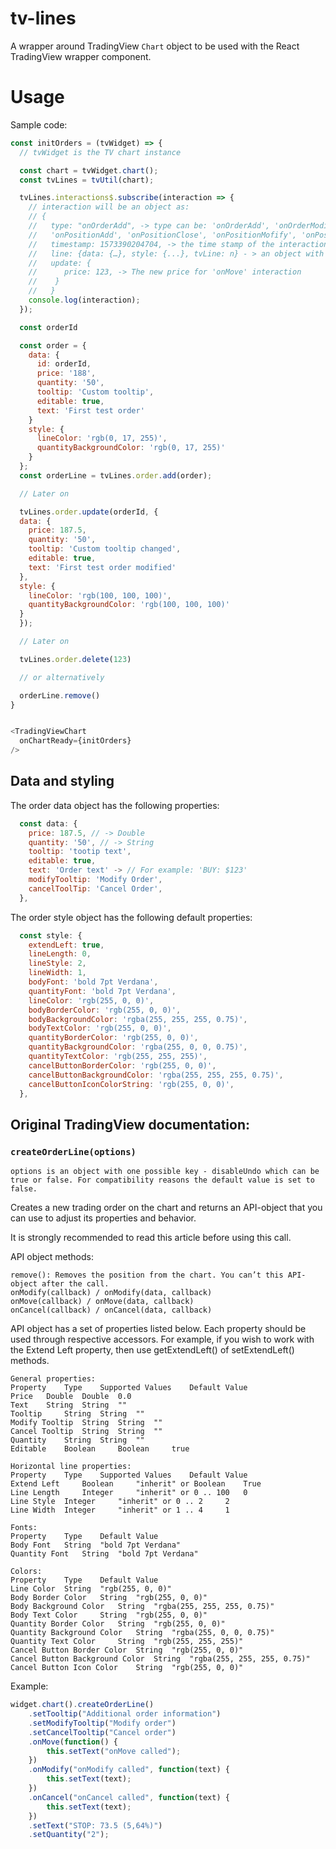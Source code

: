 # tv-lines

A wrapper around TradingView `Chart` object to be used with the React TradingView wrapper component.

# Usage

Sample code:

```javascript
const initOrders = (tvWidget) => {
  // tvWidget is the TV chart instance

  const chart = tvWidget.chart();
  const tvLines = tvUtil(chart);

  tvLines.interactions$.subscribe(interaction => {
    // interaction will be an object as:
    // {
    //   type: "onOrderAdd", -> type can be: 'onOrderAdd', 'onOrderModify', 'onOrderCancel', 'onOrderMove', 
    //   'onPositionAdd', 'onPositionClose', 'onPositionMofify', 'onPositionReverse'
    //   timestamp: 1573390204704, -> the time stamp of the interaction
    //   line: {data: {…}, style: {...}, tvLine: n} - > an object with the original order data and tvLine TV line instance
    //   update: {
    //      price: 123, -> The new price for 'onMove' interaction
    //    }
    //   }
    console.log(interaction);
  });

  const orderId

  const order = {
    data: {
      id: orderId,
      price: '188',
      quantity: '50',
      tooltip: 'Custom tooltip',
      editable: true,
      text: 'First test order'
    }
    style: {
      lineColor: 'rgb(0, 17, 255)',
      quantityBackgroundColor: 'rgb(0, 17, 255)'
    }
  };
  const orderLine = tvLines.order.add(order);

  // Later on

  tvLines.order.update(orderId, {
  data: {
    price: 187.5,
    quantity: '50',
    tooltip: 'Custom tooltip changed',
    editable: true,
    text: 'First test order modified'
  },
  style: {
    lineColor: 'rgb(100, 100, 100)',
    quantityBackgroundColor: 'rgb(100, 100, 100)'
  }
  });

  // Later on

  tvLines.order.delete(123)

  // or alternatively

  orderLine.remove()
}


<TradingViewChart
  onChartReady={initOrders}
/>
```

## Data and styling

The order data object has the following properties:

```javascript
  const data: {
    price: 187.5, // -> Double
    quantity: '50', // -> String
    tooltip: 'tootip text',
    editable: true,
    text: 'Order text' -> // For example: 'BUY: $123'
    modifyTooltip: 'Modify Order',
    cancelToolTip: 'Cancel Order',
  },
```

The order style object has the following default properties:

```javascript
  const style: {
    extendLeft: true,
    lineLength: 0,
    lineStyle: 2,
    lineWidth: 1,
    bodyFont: 'bold 7pt Verdana',
    quantityFont: 'bold 7pt Verdana',
    lineColor: 'rgb(255, 0, 0)',
    bodyBorderColor: 'rgb(255, 0, 0)',
    bodyBackgroundColor: 'rgba(255, 255, 255, 0.75)',
    bodyTextColor: 'rgb(255, 0, 0)',
    quantityBorderColor: 'rgb(255, 0, 0)',
    quantityBackgroundColor: 'rgba(255, 0, 0, 0.75)',
    quantityTextColor: 'rgb(255, 255, 255)',
    cancelButtonBorderColor: 'rgb(255, 0, 0)',
    cancelButtonBackgroundColor: 'rgba(255, 255, 255, 0.75)',
    cancelButtonIconColorString: 'rgb(255, 0, 0)',
  },
```

## Original TradingView documentation:

### `createOrderLine(options)`

    options is an object with one possible key - disableUndo which can be true or false. For compatibility reasons the default value is set to false.

Creates a new trading order on the chart and returns an API-object that you can use to adjust its properties and behavior.

It is strongly recommended to read this article before using this call.

API object methods:

    remove(): Removes the position from the chart. You can’t this API-object after the call.
    onModify(callback) / onModify(data, callback)
    onMove(callback) / onMove(data, callback)
    onCancel(callback) / onCancel(data, callback)

API object has a set of properties listed below. Each property should be used through respective accessors. For example, if you wish to work with the Extend Left property, then use getExtendLeft() of setExtendLeft() methods.

    General properties:
    Property 	Type 	Supported Values 	Default Value
    Price 	Double 	Double 	0.0
    Text 	String 	String 	""
    Tooltip 	String 	String 	""
    Modify Tooltip 	String 	String 	""
    Cancel Tooltip 	String 	String 	""
    Quantity 	String 	String 	""
    Editable 	Boolean 	Boolean 	true

    Horizontal line properties:
    Property 	Type 	Supported Values 	Default Value
    Extend Left 	Boolean 	"inherit" or Boolean 	True
    Line Length 	Integer 	"inherit" or 0 .. 100 	0
    Line Style 	Integer 	"inherit" or 0 .. 2 	2
    Line Width 	Integer 	"inherit" or 1 .. 4 	1

    Fonts:
    Property 	Type 	Default Value
    Body Font 	String 	"bold 7pt Verdana"
    Quantity Font 	String 	"bold 7pt Verdana"

    Colors:
    Property 	Type 	Default Value
    Line Color 	String 	"rgb(255, 0, 0)"
    Body Border Color 	String 	"rgb(255, 0, 0)"
    Body Background Color 	String 	"rgba(255, 255, 255, 0.75)"
    Body Text Color 	String 	"rgb(255, 0, 0)"
    Quantity Border Color 	String 	"rgb(255, 0, 0)"
    Quantity Background Color 	String 	"rgba(255, 0, 0, 0.75)"
    Quantity Text Color 	String 	"rgb(255, 255, 255)"
    Cancel Button Border Color 	String 	"rgb(255, 0, 0)"
    Cancel Button Background Color 	String 	"rgba(255, 255, 255, 0.75)"
    Cancel Button Icon Color 	String 	"rgb(255, 0, 0)"

Example:

```javascript
widget.chart().createOrderLine()
    .setTooltip("Additional order information")
    .setModifyTooltip("Modify order")
    .setCancelTooltip("Cancel order")
    .onMove(function() {
        this.setText("onMove called");
    })
    .onModify("onModify called", function(text) {
        this.setText(text);
    })
    .onCancel("onCancel called", function(text) {
        this.setText(text);
    })
    .setText("STOP: 73.5 (5,64%)")
    .setQuantity("2");
```
